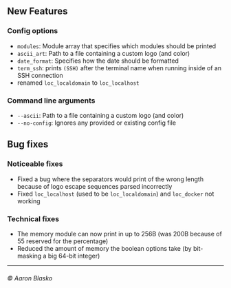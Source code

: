 ## New Features

### Config options
* `modules`: Module array that specifies which modules should be printed
* `ascii_art`: Path to a file containing a custom logo (and color)
* `date_format`: Specifies how the date should be formatted
* `term_ssh`: prints `(SSH)` after the terminal name when running inside of an SSH connection
* renamed `loc_localdomain` to `loc_localhost`

### Command line arguments
* `--ascii`: Path to a file containing a custom logo (and color)
* `--no-config`: Ignores any provided or existing config file


## Bug fixes

### Noticeable fixes
* Fixed a bug where the separators would print of the wrong length because of logo escape sequences parsed incorrectly
* Fixed `loc_localhost` (used to be `loc_localdomain`) and `loc_docker` not working

### Technical fixes
* The memory module can now print in up to 256B (was 200B because of 55 reserved for the percentage)
* Reduced the amount of memory the boolean options take (by bit-masking a big 64-bit integer)

---

###### © Aaron Blasko
